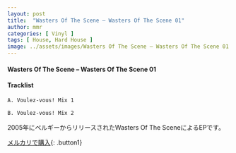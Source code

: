 ```yaml
---
layout: post
title:  "Wasters Of The Scene – Wasters Of The Scene 01"
author: mmr
categories: [ Vinyl ]
tags: [ House, Hard House ]
image: ../assets/images/Wasters Of The Scene – Wasters Of The Scene 01.jpg
---
```


#### Wasters Of The Scene – Wasters Of The Scene 01

#### Tracklist
```md
A. Voulez-vous! Mix 1

B. Voulez-vous! Mix 2
```

2005年にベルギーからリリースされたWasters Of The SceneによるEPです。



[メルカリで購入](https://jp.mercari.com/item/m51804569308){: .button1}

